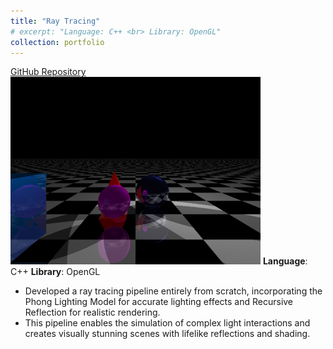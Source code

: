 ```yaml
---
title: "Ray Tracing"
# excerpt: "Language: C++ <br> Library: OpenGL"
collection: portfolio
---
```

[GitHub Repository](https://github.com/mashiyat-mahjabin-prapty/CSE-410-Computer-Graphics/tree/main/Offline%203)  
![Ray Tracing](/images/ray_tracing.bmp)
**Language**: C++
**Library**: OpenGL
- Developed a ray tracing pipeline entirely from scratch, incorporating the Phong Lighting Model for accurate lighting effects and Recursive Reflection for realistic rendering.
- This pipeline enables the simulation of complex light interactions and creates visually stunning scenes with lifelike reflections and shading.
